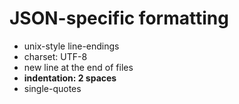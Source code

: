 # JSON-specific formatting

* unix-style line-endings
* charset: UTF-8
* new line at the end of files
* __indentation: 2 spaces__
* single-quotes
